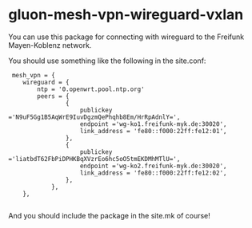 # gluon-mesh-vpn-wireguard-vxlan

You can use this package for connecting with wireguard to the Freifunk Mayen-Koblenz network.

You should use something like the following in the site.conf:

	
```
 mesh_vpn = {
	wireguard = {
		ntp = '0.openwrt.pool.ntp.org'
		peers = {
				{
					publickey ='N9uF5Gg1B5AqWrE9IuvDgzmQePhqhb8Em/HrRpAdnlY=',
					endpoint ='wg-ko1.freifunk-myk.de:30020',
					link_address = 'fe80::f000:22ff:fe12:01',
				},
				{
					publickey ='liatbdT62FbPiDPHKBqXVzrEo6hc5oO5tmEKDMhMTlU=',
					endpoint ='wg-ko2.freifunk-myk.de:30020',
					link_address = 'fe80::f000:22ff:fe12:02',
				},
			},
	},
	
```


And you should include the package in the site.mk of course!
